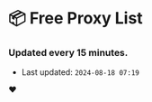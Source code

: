 # :package: Free Proxy List
### Updated every 15 minutes.

- Last updated: `2024-08-18 07:19`

:heart:
